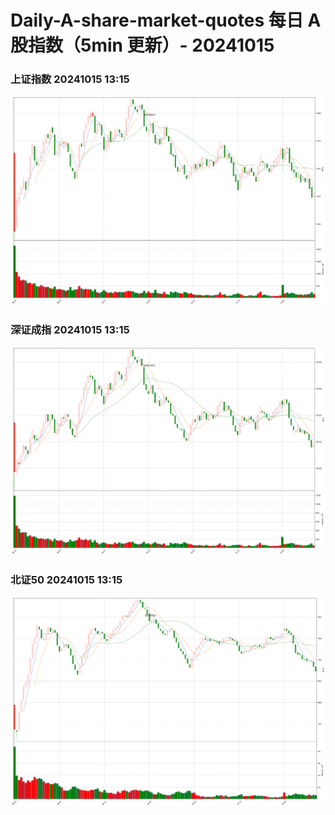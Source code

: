 
# Daily-A-share-market-quotes 每日 A 股指数（5min 更新）- 20241015

### 上证指数 20241015 13:15
![](./fig/2024/10/20241015-sh000001.png)

### 深证成指 20241015 13:15
![](./fig/2024/10/20241015-sz399001.png)

### 北证50 20241015 13:15
![](./fig/2024/10/20241015-bj899050.png)
